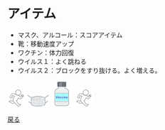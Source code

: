 # アイテム 
- マスク、アルコール：スコアアイテム 
- 靴：移動速度アップ 
- ワクチン：体力回復 
- ウイルス１：よく跳ねる 
- ウイルス２：ブロックをすり抜ける。よく増える。 
  
![ほげ](figure_hashiru.png)
![ほげ](medical_mask_front_view.png)
![ほげ](medical_vaccine.png)
![ほげ](figure_hashiru.png)
  
[戻る](index.md)
